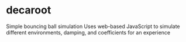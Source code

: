 # decaroot
Simple bouncing ball simulation
Uses web-based JavaScript to simulate different environments, damping, and coefficients for an experience
